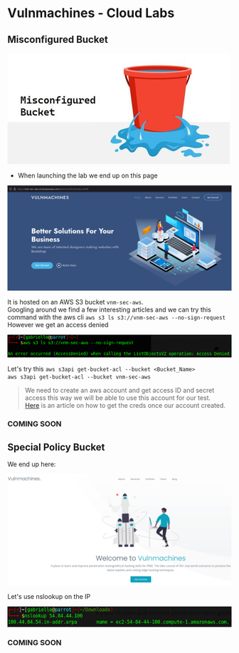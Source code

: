 # Vulnmachines - Cloud Labs

## Misconfigured Bucket

![Misconfigured Bucket Lab](../.res/2023-04-29-16-20-02.png)  

- When launching the lab we end up on this page

![landing](../.res/2023-04-29-16-23-20.png)  

It is hosted on an AWS S3 bucket `vnm-sec-aws`.  
Googling around we find a few interesting articles and we can try this command with the aws cli `aws s3 ls s3://vnm-sec-aws --no-sign-request`  
However we get an access denied  

![Access denied](../.res/2023-04-29-16-38-22.png)  

Let's try this `aws s3api get-bucket-acl --bucket <Bucket_Name>`  
`aws s3api get-bucket-acl --bucket vnm-sec-aws`

> We need to create an aws account and get access ID and secret access this way we will be able to use this account for our test.  
> [Here](https://docs.aws.amazon.com/powershell/latest/userguide/pstools-appendix-sign-up.html) is an article on how to get the creds once our account created.

### COMING SOON

## Special Policy Bucket

We end up here:  

![website](../.res/2023-07-07-10-15-02.png)  

Let's use nslookup on the IP  

![nslookup](../.res/2023-07-07-10-16-00.png)  

### COMING SOON
